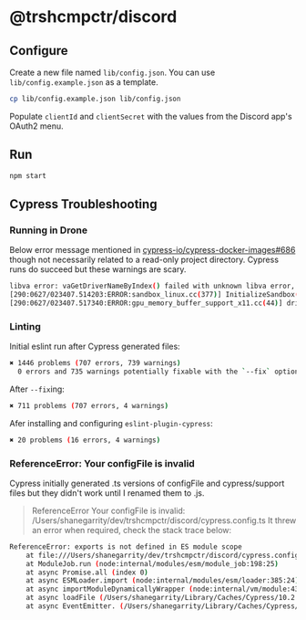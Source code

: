 # @trshcmpctr/discord

## Configure

Create a new file named `lib/config.json`.
You can use `lib/config.example.json` as a template.

```sh
cp lib/config.example.json lib/config.json
```

Populate `clientId` and `clientSecret` with the values from the Discord app's OAuth2 menu.

## Run

```sh
npm start
```

## Cypress Troubleshooting

### Running in Drone

Below error message mentioned in [cypress-io/cypress-docker-images#686](https://github.com/cypress-io/cypress-docker-images/issues/686)
though not necessarily related to a read-only project directory.
Cypress runs do succeed but these warnings are scary.

```sh
libva error: vaGetDriverNameByIndex() failed with unknown libva error, driver_name = (null)
[290:0627/023407.514203:ERROR:sandbox_linux.cc(377)] InitializeSandbox() called with multiple threads in process gpu-process.
[290:0627/023407.517340:ERROR:gpu_memory_buffer_support_x11.cc(44)] dri3 extension not supported.
```

### Linting

Initial eslint run after Cypress generated files:

```sh
✖ 1446 problems (707 errors, 739 warnings)
  0 errors and 735 warnings potentially fixable with the `--fix` option.
```

After `--fix`ing:

```sh
✖ 711 problems (707 errors, 4 warnings)
```

Afer installing and configuring `eslint-plugin-cypress`:

```sh
✖ 20 problems (16 errors, 4 warnings)
```

### ReferenceError: Your configFile is invalid

Cypress initially generated .ts versions of configFile and cypress/support files
but they didn't work until I renamed them to .js.

>ReferenceError
Your configFile is invalid: /Users/shanegarrity/dev/trshcmpctr/discord/cypress.config.ts
It threw an error when required, check the stack trace below:

```sh
ReferenceError: exports is not defined in ES module scope
    at file:///Users/shanegarrity/dev/trshcmpctr/discord/cypress.config.ts:2:23
    at ModuleJob.run (node:internal/modules/esm/module_job:198:25)
    at async Promise.all (index 0)
    at async ESMLoader.import (node:internal/modules/esm/loader:385:24)
    at async importModuleDynamicallyWrapper (node:internal/vm/module:437:15)
    at async loadFile (/Users/shanegarrity/Library/Caches/Cypress/10.2.0/Cypress.app/Contents/Resources/app/packages/server/lib/plugins/child/run_require_async_child.js:106:14)
    at async EventEmitter. (/Users/shanegarrity/Library/Caches/Cypress/10.2.0/Cypress.app/Contents/Resources/app/packages/server/lib/plugins/child/run_require_async_child.js:116:32)
```
